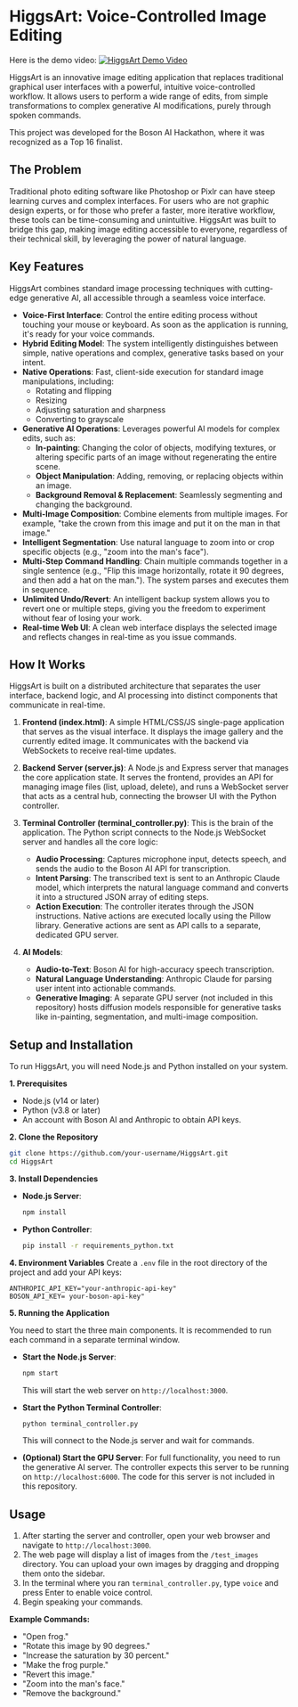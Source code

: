# HiggsArt: Voice-Controlled Image Editing
Here is the demo video:
[![HiggsArt Demo Video](https://img.youtube.com/vi/exdR0Wp0bSk/0.jpg)](https://www.youtube.com/watch?v=exdR0Wp0bSk)

HiggsArt is an innovative image editing application that replaces traditional graphical user interfaces with a powerful, intuitive voice-controlled workflow. It allows users to perform a wide range of edits, from simple transformations to complex generative AI modifications, purely through spoken commands.

This project was developed for the Boson AI Hackathon, where it was recognized as a Top 16 finalist.

## The Problem

Traditional photo editing software like Photoshop or Pixlr can have steep learning curves and complex interfaces. For users who are not graphic design experts, or for those who prefer a faster, more iterative workflow, these tools can be time-consuming and unintuitive. HiggsArt was built to bridge this gap, making image editing accessible to everyone, regardless of their technical skill, by leveraging the power of natural language.

## Key Features

HiggsArt combines standard image processing techniques with cutting-edge generative AI, all accessible through a seamless voice interface.

-   **Voice-First Interface**: Control the entire editing process without touching your mouse or keyboard. As soon as the application is running, it's ready for your voice commands.
-   **Hybrid Editing Model**: The system intelligently distinguishes between simple, native operations and complex, generative tasks based on your intent.
-   **Native Operations**: Fast, client-side execution for standard image manipulations, including:
    -   Rotating and flipping
    -   Resizing
    -   Adjusting saturation and sharpness
    -   Converting to grayscale
-   **Generative AI Operations**: Leverages powerful AI models for complex edits, such as:
    -   **In-painting**: Changing the color of objects, modifying textures, or altering specific parts of an image without regenerating the entire scene.
    -   **Object Manipulation**: Adding, removing, or replacing objects within an image.
    -   **Background Removal & Replacement**: Seamlessly segmenting and changing the background.
-   **Multi-Image Composition**: Combine elements from multiple images. For example, "take the crown from this image and put it on the man in that image."
-   **Intelligent Segmentation**: Use natural language to zoom into or crop specific objects (e.g., "zoom into the man's face").
-   **Multi-Step Command Handling**: Chain multiple commands together in a single sentence (e.g., "Flip this image horizontally, rotate it 90 degrees, and then add a hat on the man."). The system parses and executes them in sequence.
-   **Unlimited Undo/Revert**: An intelligent backup system allows you to revert one or multiple steps, giving you the freedom to experiment without fear of losing your work.
-   **Real-time Web UI**: A clean web interface displays the selected image and reflects changes in real-time as you issue commands.

## How It Works

HiggsArt is built on a distributed architecture that separates the user interface, backend logic, and AI processing into distinct components that communicate in real-time.

1.  **Frontend (index.html)**: A simple HTML/CSS/JS single-page application that serves as the visual interface. It displays the image gallery and the currently edited image. It communicates with the backend via WebSockets to receive real-time updates.

2.  **Backend Server (server.js)**: A Node.js and Express server that manages the core application state. It serves the frontend, provides an API for managing image files (list, upload, delete), and runs a WebSocket server that acts as a central hub, connecting the browser UI with the Python controller.

3.  **Terminal Controller (terminal_controller.py)**: This is the brain of the application. The Python script connects to the Node.js WebSocket server and handles all the core logic:
    -   **Audio Processing**: Captures microphone input, detects speech, and sends the audio to the Boson AI API for transcription.
    -   **Intent Parsing**: The transcribed text is sent to an Anthropic Claude model, which interprets the natural language command and converts it into a structured JSON array of editing steps.
    -   **Action Execution**: The controller iterates through the JSON instructions. Native actions are executed locally using the Pillow library. Generative actions are sent as API calls to a separate, dedicated GPU server.

4.  **AI Models**:
    -   **Audio-to-Text**: Boson AI for high-accuracy speech transcription.
    -   **Natural Language Understanding**: Anthropic Claude for parsing user intent into actionable commands.
    -   **Generative Imaging**: A separate GPU server (not included in this repository) hosts diffusion models responsible for generative tasks like in-painting, segmentation, and multi-image composition.

## Setup and Installation

To run HiggsArt, you will need Node.js and Python installed on your system.

**1. Prerequisites**
-   Node.js (v14 or later)
-   Python (v3.8 or later)
-   An account with Boson AI and Anthropic to obtain API keys.

**2. Clone the Repository**
```bash
git clone https://github.com/your-username/HiggsArt.git
cd HiggsArt
```

**3. Install Dependencies**

-   **Node.js Server**:
    ```bash
    npm install
    ```
-   **Python Controller**:
    ```bash
    pip install -r requirements_python.txt
    ```

**4. Environment Variables**
Create a `.env` file in the root directory of the project and add your API keys:
```
ANTHROPIC_API_KEY="your-anthropic-api-key"
BOSON_API_KEY= your-boson-api-key"
```
**5. Running the Application**

You need to start the three main components. It is recommended to run each command in a separate terminal window.

-   **Start the Node.js Server**:
    ```bash
    npm start
    ```
    This will start the web server on `http://localhost:3000`.

-   **Start the Python Terminal Controller**:
    ```bash
    python terminal_controller.py
    ```
    This will connect to the Node.js server and wait for commands.

-   **(Optional) Start the GPU Server**:
    For full functionality, you need to run the generative AI server. The controller expects this server to be running on `http://localhost:6000`. The code for this server is not included in this repository.

## Usage

1.  After starting the server and controller, open your web browser and navigate to `http://localhost:3000`.
2.  The web page will display a list of images from the `/test_images` directory. You can upload your own images by dragging and dropping them onto the sidebar.
3.  In the terminal where you ran `terminal_controller.py`, type `voice` and press Enter to enable voice control.
4.  Begin speaking your commands.

**Example Commands:**
-   "Open frog."
-   "Rotate this image by 90 degrees."
-   "Increase the saturation by 30 percent."
-   "Make the frog purple."
-   "Revert this image."
-   "Zoom into the man's face."
-   "Remove the background."

